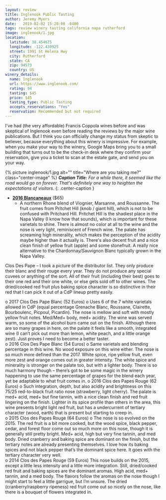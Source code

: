 ```yaml
---
layout: review
title: Inglenook Public Tasting
author: Jeremy Myers
date:   2019-02-02 15:20:00 -0400
tags: review winery tasting california napa rutherford
image: inglenook/1.jpg
location:
  latitude: 38.454675
  longitude: -122.430925
  street: 1991 St Helena Hwy
  city: Rutherford
  state: CA
  zip: 94573
  country: US
winery_details:
  name: Inglenook
  url: https://www.inglenook.com/
  rating: 94
  tasting: $45
  price: $45
  tasting_type: Public Tasting
  accepts_reservations: "Yes"
  reservation: Recommended but not required
---
```

I've had (the very affordable) Francis Coppola wines before and was skeptical of Inglenook even before reading the reviews by the major wine publications.  But I think you can officially change my status from skeptic to believer, because everything about this winery is impressive.  For example, when you make your way to the winery, Google Maps bring you to a small building that turns out to be the check-in desk where they confirm your reservation, give you a ticket to scan at the estate gate, and send you on your way.

{% picture inglenook/1.jpg alt="" title="Where are you taking me?" class="center-image" %}
***Caption Title:*** *For a while there, it seemed like the road would go on forever.  That's definitely one way to heighten the expectations of visitors.*
{: .center-caption }

* [**2016 Blancaneaux**](https://www.inglenook.com/Purchase/Details/BL16) ($65)
  * A northern Rhone blend of Viognier, Marsanne, and Roussanne.  The fruit comes from Pritchet Hill (knob / giant hill), which is not to be confused with Pritchard Hill.  Pritchet Hill is the shadiest place in the Napa Valley (I know how that sounds), which is important for these varietals to shine.  There is almost no color at all to the wine and the nose is very light, reminiscent of French wine.  The palate has screaming high minerality, which makes the perception of the acidity maybe higher than it actually is.  There's also decent fruit and a nice clean finish of yellow fruit (apple) and some stonefruit.  A really nice alternative to the Chardonnay/Sauvignon Blanc typically grown in the Napa Valley.

Clos Des Pape – I took a picture of the distributor list.  They only produce their blanc and their rouge every year.  They do not produce any special cuvees or anything of the sort.  All of their fruit (including their best) goes to their one red and their one white, or else gets sold off to other wines.  The dried/cooked red fruit plus baking spice character is so distinctive in their red that I can pick it out of a CdP lineup pretty easily.  

o	2017 Clos Des Pape Blanc (52 Euros) 
o	Uses 6 of the 7 white varietals allowed in CdP (equal percentage Grenache Blanc, Roussane, Clairette, Bourboulenc, Picpoul, Picardin).  The nose is mellow and soft with mostly yellow fruit notes.  Med/Med+ body, med+ acidity.  The wine was served warm, so some of the alcohol burn came out on the finish.  Although there are so many grapes in here, on the palate it feels like a smooth, integrated wine (I can’t pick out more than lemon, white peach, and a little orange zest).  Just proves I need to become a better taster.  
o	2016 Clos Des Pape Blanc (54 Euros)
o	Same varietals and blending percentage in this wine.  No wood exposure on this wine either.  The nose is so much more defined than the 2017.  White spice, ripe yellow fruit, even more zest and orange comes out in greater intensity.  The white spice and minerality is stronger on the palate too, but with a lighter body.  There is so much harmony though – there’s got to be some magic in the winery happening to use the same percentage of grapes for the blend each year, yet be adaptable to what fruit comes in.
o	2016 Clos des Papes Rouge (62 Euros)
o	Such integration, depth, but also acidity and brightness on this 75/25 red-to-black fruit ratio nose (strawberry, light cherry).  The palate is med+ acid, med+ but fine tannin, with a nice clean finish and red fruit lingering on the finish.  Lighter in its spice profile than others in the area, this wine presents bright light red fruit, but has a undercurrent of tertiary character (wood, earth) that is present but starting to creep in.  
o	2015 Clos des Papes Rouge (64 Euros)
o	The nose is so evolved on the 2015.  The red fruit is a bit more cooked, but the wood spice, black pepper, cedar, and forest floor come out so much more on this nose, though it is generally still pretty bright.  Med+ acid, high but very fine tannin, and med body.  Dried cranberry and baking spice are dominant on the finish, but the tertiary notes are already presenting themselves.  I love how its baking spices and not black pepper that’s the dominant spice here.  It goes with the tertiary character very well.  
o	2014 Clos des Papes Rouge (59 Euros)
This nose builds on the 2015, except a little less intensity and a little more integration.  Still, dried/cooked red fruit and baking spices are the dominant aromas.  High acid, med+ tannin, and a med body.  The flavors follow the aromas on the nose though I might start to feel a little garrigue, but I’m unsure.  The dried (cranberry/raspberry ripeness) red fruit come out so nicely on the nose, like there is a bouquet of flowers integrated in. 

